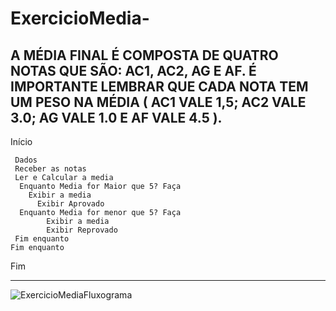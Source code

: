 # ExercicioMedia-
A MÉDIA FINAL É COMPOSTA DE QUATRO NOTAS QUE SÃO: AC1, AC2, AG E AF. É IMPORTANTE LEMBRAR QUE CADA NOTA TEM UM PESO NA MÉDIA ( AC1 VALE 1,5; AC2 VALE 3.0; AG VALE 1.0 E AF VALE 4.5 ).
------------------------------------------------------

Início

     Dados
     Receber as notas
     Ler e Calcular a media
      Enquanto Media for Maior que 5? Faça
  	    Exibir a media 
	      Exibir Aprovado
      Enquanto Media for menor que 5? Faça
	        Exibir a media
	        Exibir Reprovado
     Fim enquanto
    Fim enquanto

Fim

--------------------------------------------------------

![ExercicioMediaFluxograma](https://user-images.githubusercontent.com/103973651/169707930-2203d8b2-64b1-4653-9056-7c97ea5a2748.png)
